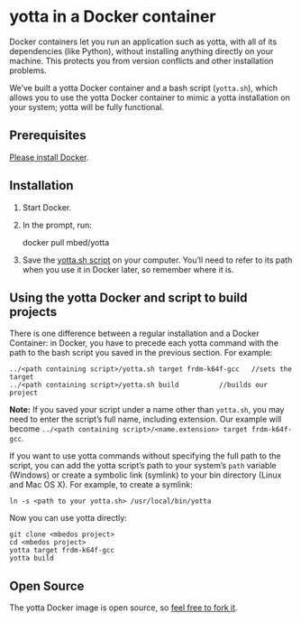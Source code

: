 # yotta in a Docker container

Docker containers let you run an application such as yotta, with all of its dependencies (like Python), without installing anything directly on your machine. This protects you from version conflicts and other installation problems. 

We’ve built a yotta Docker container and a bash script (``yotta.sh``), which allows you to use the yotta Docker container to mimic a yotta installation on your system; yotta will be fully functional.

## Prerequisites

[Please install Docker](https://www.docker.com/docker-toolbox).

## Installation

1. Start Docker. 

1. In the prompt, run:
	
    docker pull mbed/yotta

1. Save the [yotta.sh script](https://github.com/ARMmbed/yotta-docker/blob/master/yotta.sh) on your computer. You’ll need to refer to its path when you use it in Docker later, so remember where it is.

## Using the yotta Docker and script to build projects

There is one difference between a regular installation and a Docker Container: in Docker, you have to precede each yotta command with the path to the bash script you saved in the previous section. For example:
	
```shell
../<path containing script>/yotta.sh target frdm-k64f-gcc 	//sets the target
../<path containing script>/yotta.sh build			//builds our project
```

<span class="notes">**Note:** If you saved your script under a name other than ```yotta.sh```, you may need to enter the script’s full name, including extension. Our example will become ``../<path containing script>/<name.extension> target frdm-k64f-gcc``.</span>

If you want to use yotta commands without specifying the full path to the script, you can add the yotta script’s path to your system’s ```path``` variable (Windows) or create a symbolic link (symlink) to your bin directory (Linux and Mac OS X). For example, to create a symlink: 
	
```
ln -s <path to your yotta.sh> /usr/local/bin/yotta
```

Now you can use yotta directly:
	
```
git clone <mbedos project>
cd <mbedos project>
yotta target frdm-k64f-gcc
yotta build
```

## Open Source

The yotta Docker image is open source, so [feel free to fork it](https://github.com/ARMmbed/yotta-docker).
